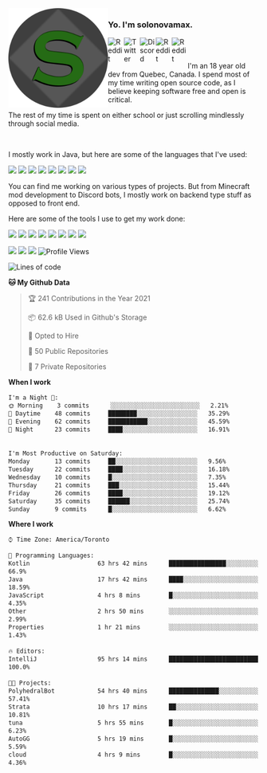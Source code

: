 <!-- dummy -->

<img align="left" alt="Avatar" width="200px" src="https://raw.githubusercontent.com/solonovamax/solonovamax/main/solonovamax-circle.png" />

### Yo. I'm solonovamax.

<a href="https://gitlab.com/solonovamax">
    <img align="left" alt="Reddit" width="32px" src="https://img.icons8.com/color/2x/gitlab.png">
</a>

<a href="https://twitter.com/solonovamax">
    <img align="left" alt="Twitter" width="32px" src="https://img.icons8.com/color/2x/twitter.png">
</a>

<a href="https://discord.gg/YFSQ4cF">
    <img align="left" alt="Discord" width="32px" src="https://img.icons8.com/color/2x/discord-logo.png">
</a>

<!-- <a href="https://twitch.tv/solonovamax">
    <img align="left" alt="Twitch" width="32px" src="https://img.icons8.com/color/2x/twitch.png">
</a> -->

<a href="https://reddit.com/u/solonovamax">
    <img align="left" alt="Reddit" width="32px" src="https://img.icons8.com/color/2x/reddit.png">
</a>

<a href="https://www.youtube.com/channel/UCTxCeyGu41WfEBT8mXpjHMA">
    <img align="left" alt="Reddit" width="32px" src="https://img.icons8.com/color/2x/youtube.png">
</a>

<!-- <a href="https://open.spotify.com/user/solonovamax">
    <img align="left" alt="Spotify" width="32px" src="https://img.icons8.com/color/2x/spotify.png">
</a> -->

<br />
<br />

I'm an 18 year old dev from Quebec, Canada.
I spend most of my time writing open source code, as I believe keeping software free and open is critical.

The rest of my time is spent on either school or just scrolling mindlessly through social media.

<br/>

I mostly work in Java, but here are some of the languages that I've used:

<code><img height="20" src="https://img.icons8.com/color/1x/java-coffee-cup-logo.png"></code>
<code><img height="20" src="https://img.icons8.com/color/1x/kotlin.png"></code>
<code><img height="20" src="https://img.icons8.com/color/1x/javascript.png"></code>
<code><img height="20" src="https://img.icons8.com/color/1x/nodejs.png"></code>
<code><img height="20" src="https://img.icons8.com/color/1x/python.png"></code>
<code><img height="20" src="https://img.icons8.com/color/1x/html-5.png"></code>
<code><img height="20" src="https://img.icons8.com/color/1x/css3.png"></code>
<code><img height="20" src="https://img.icons8.com/color/1x/graphql.png"></code>

You can find me working on various types of projects.
But from Minecraft mod development to Discord bots, I mostly work on backend type stuff as opposed to front end.

Here are some of the tools I use to get my work done:

<code><img height="20" src="https://img.icons8.com/material/1x/intellij-idea.png"></code>
<code><img height="20" src="https://img.icons8.com/color/1x/git.png"></code>
<code><img height="20" src="https://img.icons8.com/color/1x/docker.png"></code>
<code><img height="20" src="https://img.icons8.com/color/1x/linux.png"></code>
<code><img height="20" src="https://img.icons8.com/color/1x/mongodb.png"></code>
<code><img height="20" src="https://img.icons8.com/metro/1x/mysql.png"></code>
<code><img height="20" src="https://img.icons8.com/fluent/1x/console.png"></code>
<code><img height="20" src="https://img.icons8.com/color/1x/open-source.png"></code>

![](https://img.shields.io/badge/OS-Linux-informational?style=flat&logo=Arch%20Linux&logoColor=white&color=007ec6)
![](https://img.shields.io/badge/Editor-IntelliJ%20Idea-informational?style=flat&logo=IntelliJ%20Idea&logoColor=white&color=007ec6)
![](https://img.shields.io/badge/Main%20Languages-Java%20%26%20Kotlin-informational?style=flat&logo=Java&logoColor=white&color=007ec6)
![Profile Views](https://komarev.com/ghpvc/?username=solonovamax&color=blue&style=flat)








<!--START_SECTION:waka-->
![Lines of code](https://img.shields.io/badge/From%20Hello%20World%20I%27ve%20Written-26884%20lines%20of%20code-blue)

**🐱 My Github Data** 

> 🏆 241 Contributions in the Year 2021
 > 
> 📦 62.6 kB Used in Github's Storage 
 > 
> 💼 Opted to Hire
 > 
> 📜 50 Public Repositories 
 > 
> 🔑 7 Private Repositories  
 > 
**When I work** 

```text
I'm a Night 🦉: 
🌞 Morning    3 commits      ░░░░░░░░░░░░░░░░░░░░░░░░░   2.21% 
🌆 Daytime    48 commits     ████████░░░░░░░░░░░░░░░░░   35.29% 
🌃 Evening    62 commits     ███████████░░░░░░░░░░░░░░   45.59% 
🌙 Night      23 commits     ████░░░░░░░░░░░░░░░░░░░░░   16.91%


I'm Most Productive on Saturday: 
Monday       13 commits     ██░░░░░░░░░░░░░░░░░░░░░░░   9.56% 
Tuesday      22 commits     ████░░░░░░░░░░░░░░░░░░░░░   16.18% 
Wednesday    10 commits     █░░░░░░░░░░░░░░░░░░░░░░░░   7.35% 
Thursday     21 commits     ███░░░░░░░░░░░░░░░░░░░░░░   15.44% 
Friday       26 commits     ████░░░░░░░░░░░░░░░░░░░░░   19.12% 
Saturday     35 commits     ██████░░░░░░░░░░░░░░░░░░░   25.74% 
Sunday       9 commits      █░░░░░░░░░░░░░░░░░░░░░░░░   6.62%

```


**Where I work** 

```text
⌚︎ Time Zone: America/Toronto

💬 Programming Languages: 
Kotlin                   63 hrs 42 mins      ████████████████░░░░░░░░░   66.9% 
Java                     17 hrs 42 mins      ████░░░░░░░░░░░░░░░░░░░░░   18.59% 
JavaScript               4 hrs 8 mins        █░░░░░░░░░░░░░░░░░░░░░░░░   4.35% 
Other                    2 hrs 50 mins       ░░░░░░░░░░░░░░░░░░░░░░░░░   2.99% 
Properties               1 hr 21 mins        ░░░░░░░░░░░░░░░░░░░░░░░░░   1.43%

🔥 Editors: 
IntelliJ                 95 hrs 14 mins      █████████████████████████   100.0%

🐱‍💻 Projects: 
PolyhedralBot            54 hrs 40 mins      ██████████████░░░░░░░░░░░   57.41% 
Strata                   10 hrs 17 mins      ██░░░░░░░░░░░░░░░░░░░░░░░   10.81% 
tuna                     5 hrs 55 mins       █░░░░░░░░░░░░░░░░░░░░░░░░   6.23% 
AutoGG                   5 hrs 19 mins       █░░░░░░░░░░░░░░░░░░░░░░░░   5.59% 
cloud                    4 hrs 9 mins        █░░░░░░░░░░░░░░░░░░░░░░░░   4.36%

```


<!--END_SECTION:waka-->

<!--
**solonovamax/solonovamax** is a ✨ _special_ ✨ repository because its `README.md` (this file) appears on your GitHub profile.

Here are some ideas to get you started:

- 🔭 I’m currently working on ...
- 🌱 I’m currently learning ...
- 👯 I’m looking to collaborate on ...
- 🤔 I’m looking for help with ...
- 💬 Ask me about ...
- 📫 How to reach me: ...
- 😄 Pronouns: ...
- ⚡ Fun fact: ...
-->
